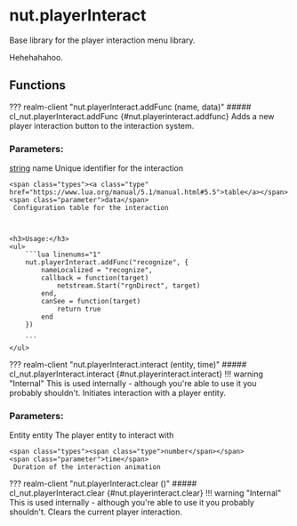 # nut.playerInteract
Base library for the player interaction menu library.


Hehehahahoo.
## Functions
??? realm-client "<a id=nut.playerInteract.addFunc></a>nut.playerInteract.addFunc (name, data)"
    ##### cl_nut.playerInteract.addFunc {#nut.playerinteract.addfunc}
    Adds a new player interaction button to the interaction system.
    <h3>Parameters:</h3>
    <span class="types"><a class="type" href="https://www.lua.org/manual/5.1/manual.html#5.4">string</a></span>
    <span class="parameter">name</span>
     Unique identifier for the interaction

    <span class="types"><a class="type" href="https://www.lua.org/manual/5.1/manual.html#5.5">table</a></span>
    <span class="parameter">data</span>
     Configuration table for the interaction



    <h3>Usage:</h3>
    <ul>
        ```lua linenums="1"
        nut.playerInteract.addFunc("recognize", {
		    nameLocalized = "recognize",
		    callback = function(target)
		        netstream.Start("rgnDirect", target)
		    end,
		    canSee = function(target)
		        return true
		    end
		})

        ```
    </ul>
??? realm-client "<a id=nut.playerInteract.interact></a>nut.playerInteract.interact (entity, time)"
    ##### cl_nut.playerInteract.interact {#nut.playerinteract.interact}
    !!! warning "Internal"
        This is used internally - although you're able to use it you probably shouldn't.
    Initiates interaction with a player entity.
    <h3>Parameters:</h3>
    <span class="types"><span class="type">Entity</span></span>
    <span class="parameter">entity</span>
     The player entity to interact with

    <span class="types"><span class="type">number</span></span>
    <span class="parameter">time</span>
     Duration of the interaction animation



??? realm-client "<a id=nut.playerInteract.clear></a>nut.playerInteract.clear ()"
    ##### cl_nut.playerInteract.clear {#nut.playerinteract.clear}
    !!! warning "Internal"
        This is used internally - although you're able to use it you probably shouldn't.
    Clears the current player interaction.

